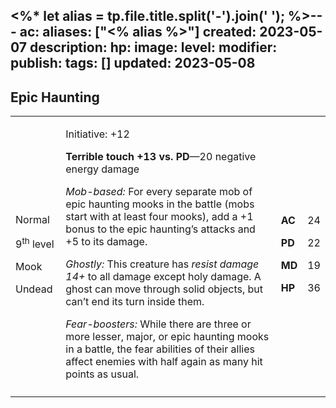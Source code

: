 <%* let alias = tp.file.title.split('-').join(' '); %>---
ac: 
aliases: ["<% alias %>"]
created: 2023-05-07
description: 
hp: 
image: 
level: 
modifier: 
publish: 
tags: []
updated: 2023-05-08
---

## Epic Haunting

<table>
<colgroup>
<col style="width: 16%" />
<col style="width: 72%" />
<col style="width: 5%" />
<col style="width: 5%" />
</colgroup>
<tbody>
<tr class="odd">
<td><p>Normal</p>
<p>9<sup>th</sup> level</p>
<p>Mook</p>
<p>Undead</p></td>
<td><p>Initiative: +12</p>
<p><strong>Terrible touch +13 vs. PD</strong>—20 negative energy
damage</p>
<p><em>Mob-based:</em> For every separate mob of epic haunting mooks in
the battle (mobs start with at least four mooks), add a +1 bonus to the
epic haunting’s attacks and +5 to its damage.</p>
<p><em>Ghostly:</em> This creature has <em>resist damage 14+</em> to all
damage except holy damage. A ghost can move through solid objects, but
can’t end its turn inside them.</p>
<p><em>Fear-boosters:</em> While there are three or more lesser, major,
or epic haunting mooks in a battle, the fear abilities of their allies
affect enemies with half again as many hit points as usual.</p></td>
<td><p><strong>AC</strong></p>
<p><strong>PD</strong></p>
<p><strong>MD</strong></p>
<p><strong>HP</strong></p></td>
<td><p>24</p>
<p>22</p>
<p>19</p>
<p>36</p></td>
</tr>
<tr class="even">
<td></td>
<td></td>
<td></td>
<td></td>
</tr>
</tbody>
</table>
